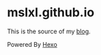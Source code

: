 # mslxl.github.io

This is the source of my [blog](https://blog.mslxl.com).

Powered By [Hexo](https://hexo.io)
